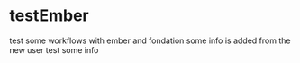 testEmber
=========

test some workflows with ember and fondation
some info is added from the new user
test some info